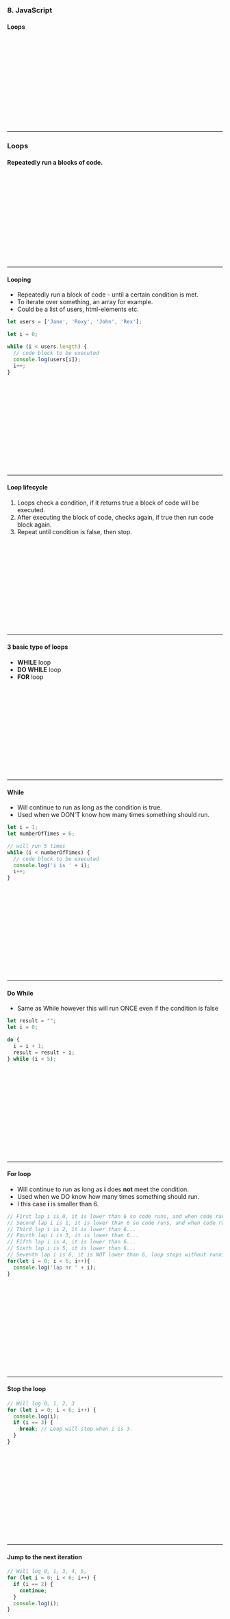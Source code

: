 ### 8. JavaScript
#### Loops

&nbsp;

&nbsp;

&nbsp;

&nbsp;

&nbsp;

&nbsp;

&nbsp;

---

### Loops
#### Repeatedly run a blocks of code.

&nbsp;

&nbsp;

&nbsp;

&nbsp;

&nbsp;

&nbsp;

&nbsp;

---

####  Looping
* Repeatedly run a block of code - until a certain condition is met.
* To iterate over something, an array for example.
* Could be a list of users, html-elements etc.

```JavaScript
let users = ['Jane', 'Roxy', 'John', 'Rex'];

let i = 0;

while (i < users.length) {
  // code block to be executed
  console.log(users[i]);
  i++;
}
```


&nbsp;

&nbsp;

&nbsp;

&nbsp;

&nbsp;

&nbsp;

&nbsp;

---

####  Loop lifecycle
1. Loops check a condition, if it returns true a block of code will be executed.
1. After executing the block of code, checks again, if true then run code block again.
1. Repeat until condition is false, then stop.

&nbsp;

&nbsp;

&nbsp;

&nbsp;

&nbsp;

&nbsp;

&nbsp;

---

####  3 basic type of loops
* **WHILE** loop
* **DO WHILE** loop
* **FOR** loop

&nbsp;

&nbsp;

&nbsp;

&nbsp;

&nbsp;

&nbsp;

&nbsp;

---

####  While
* Will continue to run as long as the condition is true.
* Used when we DON'T know how many times something should run.

```JavaScript
let i = 1;
let numberOfTimes = 6;

// will run 5 times
while (i < numberOfTimes) {
  // code block to be executed
  console.log('i is ' + i);
  i++;
}
```


&nbsp;

&nbsp;

&nbsp;

&nbsp;

&nbsp;

&nbsp;

&nbsp;

---

####  Do While
* Same as While however this will run ONCE even if the condition is false

```JavaScript
let result = "";
let i = 0;

do {
  i = i + 1;
  result = result + i;
} while (i < 5);
```


&nbsp;

&nbsp;

&nbsp;

&nbsp;

&nbsp;

&nbsp;

&nbsp;

---

####  For loop

* Will continue to run as long as **i** does **not** meet the condition.
* Used when we DO know how many times something should run.
* I this case **i** is smaller than 6.
```JavaScript
// First lap i is 0, it is lower than 6 so code runs, and when code ran we increase i with 1
// Second lap i is 1, it is lower than 6 so code runs, and when code ran we increase i with 1
// Third lap i is 2, it is lower than 6...
// Fourth lap i is 3, it is lower than 6...
// Fifth lap i is 4, it is lower than 6...
// Sixth lap i is 5, it is lower than 6...
// Seventh lap i is 6, it is NOT lower than 6, loop stops without running the code block inside
for(let i = 0; i < 6; i++){
  console.log('lap nr ' + i);
}
```

&nbsp;

&nbsp;

&nbsp;

&nbsp;

&nbsp;

&nbsp;

&nbsp;

---

####  Stop the loop

```JavaScript
// Will log 0, 1, 2, 3
for (let i = 0; i < 6; i++) {
  console.log(i);
  if (i == 3) {
    break; // Loop will stop when i is 3.
  }
}
```

&nbsp;

&nbsp;

&nbsp;

&nbsp;

&nbsp;

&nbsp;

&nbsp;

---

####  Jump to the next iteration

```JavaScript
// Will log 0, 1, 3, 4, 5, 
for (let i = 0; i < 6; i++) {
  if (i == 2) {
    continue;
  }
  console.log(i);
}
```

&nbsp;

&nbsp;

&nbsp;

&nbsp;

&nbsp;

&nbsp;

&nbsp;

---

####  Nested loops

* It is possible to have loops inside loops as well.

```JavaScript
// Will log 0, 1, 3, 4, 5 how many times?
for (let i = 0; i < 3; i++) {
  for (let k = 0; k < 6; k++) {
    console.log(k);
  }
}
```

&nbsp;

&nbsp;

&nbsp;

&nbsp;

&nbsp;

&nbsp;

&nbsp;

---

####  Iterate over arrays

* Using the **while loop**.

```JavaScript
let index = 0; 
const arr = ['a', 'b', 'c'];
  
while (index < arr.length) { 
  console.log(arr[index]); 
  index++; 
}
```
<a href="https://developer.mozilla.org/en-US/docs/Web/JavaScript/Reference/Statements/for">MDN Reference</a>

&nbsp;

&nbsp;

&nbsp;

&nbsp;

&nbsp;

&nbsp;

&nbsp;

---

####  Iterate over arrays

* Using the **for loop**.

```JavaScript
const arr = ['a', 'b', 'c'];

for (let i = 0; i < arr.length; i++) {
  console.log(arr[i]);
}
```
<a href="https://developer.mozilla.org/en-US/docs/Web/JavaScript/Reference/Statements/for">MDN Reference</a>

&nbsp;

&nbsp;

&nbsp;

&nbsp;

&nbsp;

&nbsp;

&nbsp;

---

####  Iterate over arrays

* Using the **forEach** loop.

```JavaScript
let arr = ['a', 'b', 'c'];

arr.forEach(function(element) {
  console.log(element);
});
```
<a href="https://developer.mozilla.org/en-US/docs/Web/JavaScript/Reference/Global_Objects/Array/forEach">MDN reference</a>

&nbsp;

&nbsp;

&nbsp;

&nbsp;

&nbsp;

&nbsp;

&nbsp;

---

### <a href="https://github.com/SofthouseVxo/Education" target="_blank">Github examples!</a>